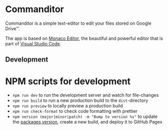 # Commanditor

Commanditor is a simple text-editor to edit your files stored on Google Drive™.

The app is based on [Monaco Editor](https://github.com/microsoft/monaco-editor), the beautiful and powerful editor that is part of [Visual Studio Code](https://github.com/Microsoft/vscode).

## Development

# NPM scripts for development

- `npm run dev` to run the development server and watch for file-changes
- `npm run build` to run a new production build to the `dist`-directory
- `npm run preview` to locally preview a production build
- `npm run check-format` to check code formatting with prettier
- `npm version (major|minor|patch) -m "Bump to version %s"` to update the [packages version](https://docs.npmjs.com/cli/version), create a new build, and deploy it to GitHub Pages
